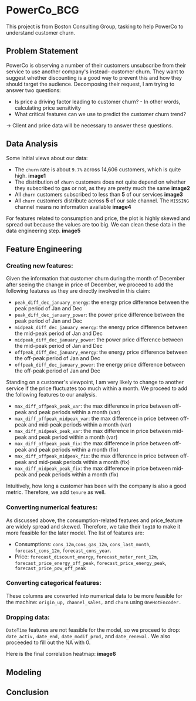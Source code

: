 # PowerCo_BCG
This project is from Boston Consulting Group, tasking to help PowerCo to understand customer churn.

## Problem Statement
PowerCo is observing a number of their customers unsubscribe from their service to use another company's instead- customer churn. They want to suggest whether discounting is a good way to prevent this and how they should target the audience. Decomposing their request, I am trying to answer two questions:
* Is price a driving factor leading to customer churn? - In other words, calculating price sensitivity
* What critical features can we use to predict the customer churn trend?
  
-> Client and price data will be necessary to answer these questions.

## Data Analysis
Some initial views about our data:
* The `churn` rate is about `9.7%` across 14,606 customers, which is quite high. **image1**
* The distribution of `churn` customers does not quite depend on whether they subscribed to gas or not, as they are pretty much the same **image2**
* All `churn` customers subscribed to less than **5** of our services **image3**
* All `churn` customers  distribute across **5** of our sale channel. The `MISSING` channel means no information available **image4**

For features related to consumption and price, the plot is highly skewed and spread out because the values are too big. We can clean these data in the data engineering step. **image5** 

## Feature Engineering
### Creating new features:
Given the information that customer churn during the month of December after seeing the change in price of December, we proceed to add the following features as they are directly involved in this claim:
* `peak_diff_dec_january_energy`: the energy price difference between the peak period of Jan and Dec
* `peak_diff_dec_january_power`: the power price difference between the peak period of Jan and Dec
* `midpeak_diff_dec_january_energy`: the energy price difference between the mid-peak period of Jan and Dec
* `midpeak_diff_dec_january_power`: the power price difference between the mid-peak period of Jan and Dec
* `offpeak_diff_dec_january_energy`: the energy price difference between the off-peak period of Jan and Dec
* `offpeak_diff_dec_january_power`: the energy price difference between the off-peak period of Jan and Dec

Standing on a customer's viewpoint, I am very likely to change to another service if the price fluctuates too much within a month. We proceed to add the following features to our analysis.
* `max_diff_offpeak_peak_var`: the max difference in price between off-peak and peak periods within a month (var)
* `max_diff_offpeak_midpeak_var`: the max difference in price between off-peak and mid-peak periods within a month (var)
* `max_diff_midpeak_peak_var`: the max difference in price between mid-peak and peak period within a month (var)
* `max_diff_offpeak_peak_fix`: the max difference in price between off-peak and peak periods within a month (fix)
* `max_diff_offpeak_midpeak_fix`: the max difference in price between off-peak and mid-peak periods within a month (fix)
* `max_diff_midpeak_peak_fix`: the max difference in price between mid-peak and peak periods within a month (fix)

Intuitively, how long a customer has been with the company is also a good metric. Therefore, we add `tenure` as well.

### Converting numerical features:
As discussed above, the consumption-related features and price_feature are widely spread and skewed. Therefore, we take their `log10` to make it more feasible for the later model. The list of features are:
* Consumptions: `cons_12m`,`cons_gas_12m`, `cons_last_month`, `forecast_cons_12m`, `forecast_cons_year`. 
* Price: `forecast_discount_energy`, `forecast_meter_rent_12m`, `forecast_price_energy_off_peak`, `forecast_price_energy_peak`,`
forecast_price_pow_off_peak`

### Converting categorical features:
These columns are converted into numerical data to be more feasible for the machine: `origin_up,` `channel_sales,` and `churn` using `OneHotEncoder.`

### Dropping data:
`DateTime` features are not feasible for the model, so we proceed to drop: `date_activ,` `date_end,` `date_modif_prod,` and `date_renewal.` We also proceeded to fill out the NA with 0.

Here is the final correlation heatmap: **image6**

## Modeling

## Conclusion
